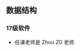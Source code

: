 <!--
 * @Author: Lili Liang
 * @Date: 2021-03-12 12:36:57
 * @LastEditTime: 2021-03-12 18:33:04
 * @LastEditors: Please set LastEditors
 * @Description: In User Settings Edit
 * @FilePath: \NENU-Courses\数据结构\README.md
-->
## 数据结构
### 17级软件
- 任课老师是 Zhou ZG 老师